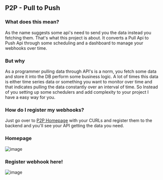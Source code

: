 ## P2P - Pull to Push
### What does this mean?
As the name suggests some api's need to send you the data instead you fetching them. That's what this project is about.
It converts a Pull Api to Push Api through some scheduling and a dashboard to manage your webhooks over time.


### But why
As a programmer pulling data through API's is a norm, you fetch some data and store it into the DB perform some business logic.
A lot of times this data is either time series data or something you want to monitor over time and that indicates pulling the data
constantly over an interval of time. 
So Instead of you setting up some schedulers and add complexity to your project I have a easy way for you.




### How do I register my webhooks?
Just go over to [P2P Homepage](p2p.ashweenmankash.in) with your CURLs and register them to the backend and you'll see your API getting the data you need.



### Homepage
![image](https://github.com/AshweenMankash/p2p-frontend/assets/31916040/db5038c4-d5b1-4c2e-b732-2f980e9cd425)


### Register webhook here! 
![image](https://github.com/AshweenMankash/p2p-frontend/assets/31916040/ddb68550-e166-4ec7-892e-b6c26515e6df)
